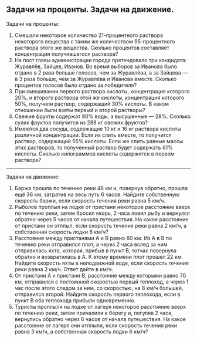 ## Задачи на проценты. Задачи на движение.

Задачи на проценты:

1) Смешали некоторое количество 21-процентного раствора некоторого вещества с таким же количеством 95-процентного раствора этого же вещества. Сколько процентов составляет концентрация получившегося раствора?
2) На пост главы администрации города претендовало три кандидата: Журавлёв, Зайцев, Иванов. Во время выборов за Иванова было отдано в 2 раза больше голосов, чем за Журавлёва, а за Зайцева — в 3 раза больше, чем за Журавлёва и Иванова вместе. Сколько процентов голосов было отдано за победителя?
3) При смешивании первого раствора кислоты, концентрация которого 20%, и второго раствора этой же кислоты, концентрация которого 50%, получили раствор, содержащий 30% кислоты. В каком отношении были взяты первый и второй растворы?
4) Свежие фрукты содержат 80% воды, а высушенные — 28%. Сколько сухих фруктов получится из 288 кг свежих фруктов?
5) Имеются два сосуда, содержащие 10 кг и 16 кг раствора кислоты различной концентрации. Если их слить вместе, то получится раствор, содержащий 55% кислоты. Если же слить равные массы этих растворов, то полученный раствор будет содержать 61% кислоты. Сколько килограммов кислоты содержится в первом растворе?

***

Задачи на движение:

1) Баржа прошла по течению реки 48 км и, повернув обратно, прошла ещё 36 км, затратив на весь путь 6 часов. Найдите собственную скорость баржи, если скорость течения реки равна 5 км/ч.
2) Рыболов проплыл на лодке от пристани некоторое расстояние вверх по течению реки, затем бросил якорь, 2 часа ловил рыбу и вернулся обратно через 5 часов от начала путешествия. На какое расстояние от пристани он отплыл, если скорость течения реки равна 2 км/ч, а собственная скорость лодки 6 км/ч?
3) Расстояние между пристанями А и В равно 80 км. Из А в В по течению реки отправился плот, а через 2 часа вслед за ним отправилась яхта, которая, прибыв в пункт В, тотчас повернула обратно и возвратилась в А. К этому времени плот прошел 22 км. Найдите скорость яхты в неподвижной воде, если скорость течения реки равна 2 км/ч. Ответ дайте в км/ч.
4) От пристани А к пристани В, расстояние между которыми равно 70 км, отправился с постоянной скоростью первый теплоход, а через 1 час после этого следом за ним, со скоростью, на 8 км/ч большей, отправился второй. Найдите скорость первого теплохода, если в пункт В оба теплохода прибыли одновременно.
5) Туристы проплыли на лодке от лагеря некоторое расстояние вверх по течению реки, затем причалили к берегу и, погуляв 2 часа, вернулись обратно через 6 часов от начала путешествия. На какое расстояние от лагеря они отплыли, если скорость течения реки равна 3 км/ч, а собственная скорость лодки 6 км/ч?